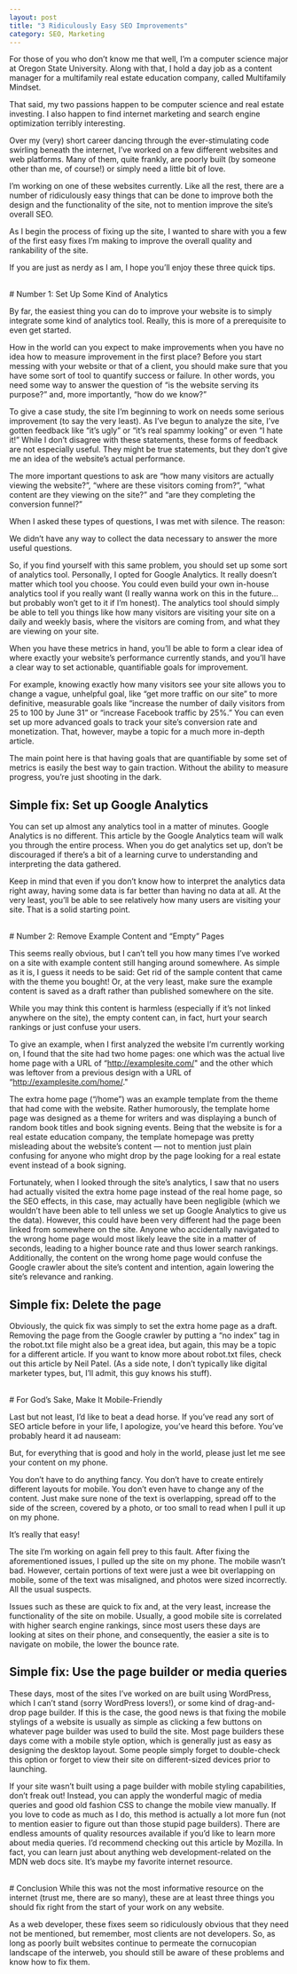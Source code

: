 ```yaml
---
layout: post 
title: "3 Ridiculously Easy SEO Improvements"
category: SEO, Marketing 
---
```


For those of you who don’t know me that well, I’m a computer science major at Oregon State University. Along with that, I hold a day job as a content manager for a multifamily real estate education company, called Multifamily Mindset.

That said, my two passions happen to be computer science and real estate investing. I also happen to find internet marketing and search engine optimization terribly interesting.

Over my (very) short career dancing through the ever-stimulating code swirling beneath the internet, I’ve worked on a few different websites and web platforms. Many of them, quite frankly, are poorly built (by someone other than me, of course!) or simply need a little bit of love.

I’m working on one of these websites currently. Like all the rest, there are a number of ridiculously easy things that can be done to improve both the design and the functionality of the site, not to mention improve the site’s overall SEO.

As I begin the process of fixing up the site, I wanted to share with you a few of the first easy fixes I’m making to improve the overall quality and rankability of the site.

If you are just as nerdy as I am, I hope you’ll enjoy these three quick tips.

<br>
# Number 1: Set Up Some Kind of Analytics

By far, the easiest thing you can do to improve your website is to simply integrate some kind of analytics tool. Really, this is more of a prerequisite to even get started.

How in the world can you expect to make improvements when you have no idea how to measure improvement in the first place? Before you start messing with your website or that of a client, you should make sure that you have some sort of tool to quantify success or failure. In other words, you need some way to answer the question of “is the website serving its purpose?” and, more importantly, “how do we know?”

To give a case study, the site I’m beginning to work on needs some serious improvement (to say the very least). As I’ve begun to analyze the site, I’ve gotten feedback like “it’s ugly” or “it’s real spammy looking” or even “I hate it!” While I don’t disagree with these statements, these forms of feedback are not especially useful. They might be true statements, but they don’t give me an idea of the website’s actual performance.

The more important questions to ask are “how many visitors are actually viewing the website?”, “where are these visitors coming from?”, “what content are they viewing on the site?” and “are they completing the conversion funnel?”

When I asked these types of questions, I was met with silence. The reason:

We didn’t have any way to collect the data necessary to answer the more useful questions.

So, if you find yourself with this same problem, you should set up some sort of analytics tool. Personally, I opted for Google Analytics. It really doesn’t matter which tool you choose. You could even build your own in-house analytics tool if you really want (I really wanna work on this in the future… but probably won’t get to it if I’m honest). The analytics tool should simply be able to tell you things like how many visitors are visiting your site on a daily and weekly basis, where the visitors are coming from, and what they are viewing on your site.

When you have these metrics in hand, you’ll be able to form a clear idea of where exactly your website’s performance currently stands, and you’ll have a clear way to set actionable, quantifiable goals for improvement.

For example, knowing exactly how many visitors see your site allows you to change a vague, unhelpful goal, like “get more traffic on our site” to more definitive, measurable goals like “increase the number of daily visitors from 25 to 100 by June 31” or “increase Facebook traffic by 25%.” You can even set up more advanced goals to track your site’s conversion rate and monetization. That, however, maybe a topic for a much more in-depth article.

The main point here is that having goals that are quantifiable by some set of metrics is easily the best way to gain traction. Without the ability to measure progress, you’re just shooting in the dark.

## Simple fix: Set up Google Analytics

You can set up almost any analytics tool in a matter of minutes. Google Analytics is no different. This article by the Google Analytics team will walk you through the entire process. When you do get analytics set up, don’t be discouraged if there’s a bit of a learning curve to understanding and interpreting the data gathered.

Keep in mind that even if you don’t know how to interpret the analytics data right away, having some data is far better than having no data at all. At the very least, you’ll be able to see relatively how many users are visiting your site. That is a solid starting point.

<br>
# Number 2: Remove Example Content and “Empty” Pages

This seems really obvious, but I can’t tell you how many times I’ve worked on a site with example content still hanging around somewhere. As simple as it is, I guess it needs to be said: Get rid of the sample content that came with the theme you bought! Or, at the very least, make sure the example content is saved as a draft rather than published somewhere on the site.

While you may think this content is harmless (especially if it’s not linked anywhere on the site), the empty content can, in fact, hurt your search rankings or just confuse your users.

To give an example, when I first analyzed the website I’m currently working on, I found that the site had two home pages: one which was the actual live home page with a URL of “http://examplesite.com/" and the other which was leftover from a previous design with a URL of “http://examplesite.com/home/."

The extra home page (“/home”) was an example template from the theme that had come with the website. Rather humorously, the template home page was designed as a theme for writers and was displaying a bunch of random book titles and book signing events. Being that the website is for a real estate education company, the template homepage was pretty misleading about the website’s content — not to mention just plain confusing for anyone who might drop by the page looking for a real estate event instead of a book signing.

Fortunately, when I looked through the site’s analytics, I saw that no users had actually visited the extra home page instead of the real home page, so the SEO effects, in this case, may actually have been negligible (which we wouldn’t have been able to tell unless we set up Google Analytics to give us the data). However, this could have been very different had the page been linked from somewhere on the site. Anyone who accidentally navigated to the wrong home page would most likely leave the site in a matter of seconds, leading to a higher bounce rate and thus lower search rankings. Additionally, the content on the wrong home page would confuse the Google crawler about the site’s content and intention, again lowering the site’s relevance and ranking.

## Simple fix: Delete the page

Obviously, the quick fix was simply to set the extra home page as a draft. Removing the page from the Google crawler by putting a “no index” tag in the robot.txt file might also be a great idea, but again, this may be a topic for a different article. If you want to know more about robot.txt files, check out this article by Neil Patel. (As a side note, I don’t typically like digital marketer types, but, I’ll admit, this guy knows his stuff).

<br>
# For God’s Sake, Make It Mobile-Friendly

Last but not least, I’d like to beat a dead horse. If you’ve read any sort of SEO article before in your life, I apologize, you’ve heard this before. You’ve probably heard it ad nauseam:

But, for everything that is good and holy in the world, please just let me see your content on my phone.

You don’t have to do anything fancy. You don’t have to create entirely different layouts for mobile. You don’t even have to change any of the content. Just make sure none of the text is overlapping, spread off to the side of the screen, covered by a photo, or too small to read when I pull it up on my phone.

It’s really that easy!

The site I’m working on again fell prey to this fault. After fixing the aforementioned issues, I pulled up the site on my phone. The mobile wasn’t bad. However, certain portions of text were just a wee bit overlapping on mobile, some of the text was misaligned, and photos were sized incorrectly. All the usual suspects.

Issues such as these are quick to fix and, at the very least, increase the functionality of the site on mobile. Usually, a good mobile site is correlated with higher search engine rankings, since most users these days are looking at sites on their phone, and consequently, the easier a site is to navigate on mobile, the lower the bounce rate.

## Simple fix: Use the page builder or media queries

These days, most of the sites I’ve worked on are built using WordPress, which I can’t stand (sorry WordPress lovers!), or some kind of drag-and-drop page builder. If this is the case, the good news is that fixing the mobile stylings of a website is usually as simple as clicking a few buttons on whatever page builder was used to build the site. Most page builders these days come with a mobile style option, which is generally just as easy as designing the desktop layout. Some people simply forget to double-check this option or forget to view their site on different-sized devices prior to launching.

If your site wasn’t built using a page builder with mobile styling capabilities, don’t freak out! Instead, you can apply the wonderful magic of media queries and good old fashion CSS to change the mobile view manually. If you love to code as much as I do, this method is actually a lot more fun (not to mention easier to figure out than those stupid page builders). There are endless amounts of quality resources available if you’d like to learn more about media queries. I’d recommend checking out this article by Mozilla. In fact, you can learn just about anything web development-related on the MDN web docs site. It’s maybe my favorite internet resource.

<br>
# Conclusion
While this was not the most informative resource on the internet (trust me, there are so many), these are at least three things you should fix right from the start of your work on any website.

As a web developer, these fixes seem so ridiculously obvious that they need not be mentioned, but remember, most clients are not developers. So, as long as poorly built websites continue to permeate the cornucopian landscape of the interweb, you should still be aware of these problems and know how to fix them.
